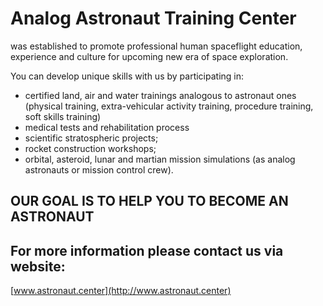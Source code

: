 # Analog Astronaut Training Center
was established to promote professional human spaceflight education, experience and culture for upcoming new era of space exploration.

You can develop unique skills with us by participating in:

- certified land, air and water trainings analogous to astronaut ones (physical training, extra-vehicular activity training, procedure training, soft skills training)
- medical tests and rehabilitation process
- scientific stratospheric projects;
- rocket construction workshops;
- orbital, asteroid, lunar and martian mission simulations (as analog astronauts or mission control crew).

## OUR GOAL IS TO HELP YOU TO BECOME AN ASTRONAUT

## For more information please contact us via website:
[www.astronaut.center](http://www.astronaut.center)
